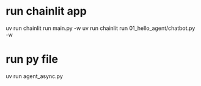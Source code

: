 # run chainlit app
uv run chainlit run main.py -w 
uv run chainlit run 01_hello_agent/chatbot.py -w  

# run py file
uv run  agent_async.py
